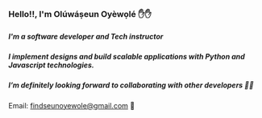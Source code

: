 ### Hello!!, I'm Olúwáṣeun Oyèwọlé ✋✋
##### I'm a software developer and Tech instructor
##### I implement designs and build scalable applications with Python and Javascript technologies.
##### I’m definitely looking forward to collaborating with other developers 🤝🤝

Email: findseunoyewole@gmail.com 📧
